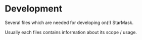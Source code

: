 # Development

Several files which are needed for developing on(!) StarMask.

Usually each files contains information about its scope / usage.